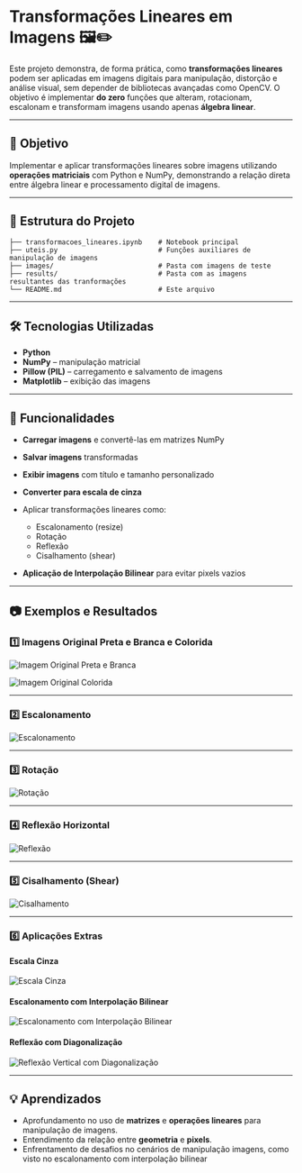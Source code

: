 # Transformações Lineares em Imagens 🖼️✏️

Este projeto demonstra, de forma prática, como **transformações lineares** podem ser aplicadas em imagens digitais para manipulação, distorção e análise visual, sem depender de bibliotecas avançadas como OpenCV.
O objetivo é implementar **do zero** funções que alteram, rotacionam, escalonam e transformam imagens usando apenas **álgebra linear**.

---

## 📌 Objetivo

Implementar e aplicar transformações lineares sobre imagens utilizando **operações matriciais** com Python e NumPy, demonstrando a relação direta entre álgebra linear e processamento digital de imagens.

---

## 📂 Estrutura do Projeto

```
├── transformacoes_lineares.ipynb    # Notebook principal
├── uteis.py                         # Funções auxiliares de manipulação de imagens
├── images/                          # Pasta com imagens de teste
├── results/                         # Pasta com as imagens resultantes das tranformações
└── README.md                        # Este arquivo
```

---

## 🛠 Tecnologias Utilizadas

* **Python**
* **NumPy** – manipulação matricial
* **Pillow (PIL)** – carregamento e salvamento de imagens
* **Matplotlib** – exibição das imagens

---

## 📜 Funcionalidades

* **Carregar imagens** e convertê-las em matrizes NumPy
* **Salvar imagens** transformadas
* **Exibir imagens** com título e tamanho personalizado
* **Converter para escala de cinza**
* Aplicar transformações lineares como:

  * Escalonamento (resize)
  * Rotação
  * Reflexão
  * Cisalhamento (shear)
* **Aplicação de Interpolação Bilinear** para evitar pixels vazios

---

## 📷 Exemplos e Resultados

### 1️⃣ Imagens Original Preta e Branca e Colorida

![Imagem Original Preta e Branca](images/j.png)

![Imagem Original Colorida](images/j_colorful.png)

---

### 2️⃣ Escalonamento

![Escalonamento](results/j_streched.png)

---

### 3️⃣ Rotação

![Rotação](results/j_rotated.png)

---

### 4️⃣ Reflexão Horizontal

![Reflexão](results/j_reflected.png)

---

### 5️⃣ Cisalhamento (Shear)

![Cisalhamento](results/j_sheared.png)

---

### 6️⃣ Aplicações Extras

#### Escala Cinza

![Escala Cinza](results/j_gray.png)

#### Escalonamento com Interpolação Bilinear

![Escalonamento com Interpolação Bilinear](results/j_streched_v2.png)

#### Reflexão com Diagonalização

![Reflexão Vertical com Diagonalização](results/j_reflected_v2.png)

---

## 💡 Aprendizados

* Aprofundamento no uso de **matrizes** e **operações lineares** para manipulação de imagens.
* Entendimento da relação entre **geometria** e **pixels**.
* Enfrentamento de desafios no cenários de manipulação imagens, como visto no escalonamento com interpolação bilinear


